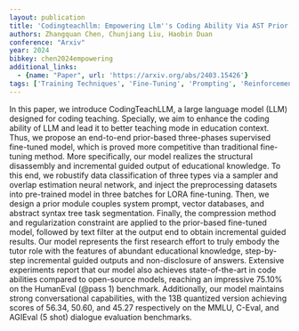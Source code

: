 ```yaml
---
layout: publication
title: 'Codingteachllm: Empowering Llm''s Coding Ability Via AST Prior Knowledge'
authors: Zhangquan Chen, Chunjiang Liu, Haobin Duan
conference: "Arxiv"
year: 2024
bibkey: chen2024empowering
additional_links:
  - {name: "Paper", url: 'https://arxiv.org/abs/2403.15426'}
tags: ['Training Techniques', 'Fine-Tuning', 'Prompting', 'Reinforcement Learning', 'Pretraining Methods']
---
```

In this paper, we introduce CodingTeachLLM, a large language model (LLM)
designed for coding teaching. Specially, we aim to enhance the coding ability
of LLM and lead it to better teaching mode in education context. Thus, we
propose an end-to-end prior-based three-phases supervised fine-tuned model,
which is proved more competitive than traditional fine-tuning method. More
specifically, our model realizes the structural disassembly and incremental
guided output of educational knowledge. To this end, we robustify data
classification of three types via a sampler and overlap estimation neural
network, and inject the preprocessing datasets into pre-trained model in three
batches for LORA fine-tuning. Then, we design a prior module couples system
prompt, vector databases, and abstract syntax tree task segmentation. Finally,
the compression method and regularization constraint are applied to the
prior-based fine-tuned model, followed by text filter at the output end to
obtain incremental guided results. Our model represents the first research
effort to truly embody the tutor role with the features of abundant educational
knowledge, step-by-step incremental guided outputs and non-disclosure of
answers. Extensive experiments report that our model also achieves
state-of-the-art in code abilities compared to open-source models, reaching an
impressive 75.10% on the HumanEval (@pass 1) benchmark. Additionally, our model
maintains strong conversational capabilities, with the 13B quantized version
achieving scores of 56.34, 50.60, and 45.27 respectively on the MMLU, C-Eval,
and AGIEval (5 shot) dialogue evaluation benchmarks.
